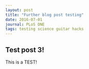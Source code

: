 ```yaml
---
layout: post
title: "Further blog post testing"
date: 2016-07-01
journal: PLoS ONE
tags: testing science guitar hacks
---
```


## Test post 3!

This is a TEST!
